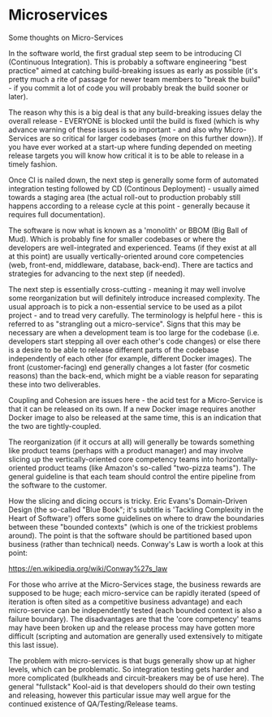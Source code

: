 # Microservices
Some thoughts on Micro-Services

In the software world, the first gradual step seem to be introducing CI (Continuous Integration). This is probably a software engineering "best practice" aimed at catching build-breaking issues as early as possible (it's pretty much a rite of passage for newer team members to "break the build" - if you commit a lot of code you will probably break the build sooner or later). 

The reason why this is a big deal is that any build-breaking issues delay the overall release - EVERYONE is blocked until the build is fixed (which is why advance warning of these issues is so important - and also why Micro-Services are so critical for larger codebases {more on this further down}). If you have ever worked at a start-up where funding depended on meeting release targets you will know how critical it is to be able to release in a timely fashion.

Once CI is nailed down, the next step is generally some form of automated integration testing followed by CD (Continous Deployment) - usually aimed towards a staging area (the actual roll-out to production probably still happens according to a release cycle at this point - generally because it requires full documentation).

The software is now what is known as a 'monolith' or BBOM (Big Ball of Mud). Which is probably fine for smaller codebases or where the developers are well-integrated and experienced. Teams (if they exist at all at this point) are usually vertically-oriented around core competencies (web, front-end, middleware, database, back-end). There are tactics and strategies for advancing to the next step (if needed).

The next step is essentially cross-cutting - meaning it may well involve some reorganization but will definitely introduce increased complexity. The usual approach is to pick a non-essential service to be used as a pilot project - and to tread very carefully. The terminology is helpful here - this is referred to as "strangling out a micro-service". Signs that this may be necessary are when a development team is too large for the codebase (i.e. developers start stepping all over each other's code changes) or else there is a desire to be able to release different parts of the codebase independently of each other (for example, different Docker images). The front (customer-facing) end generally changes a lot faster (for cosmetic reasons) than the back-end, which might be a viable reason for separating these into two deliverables.

Coupling and Cohesion are issues here - the acid test for a Micro-Service is that it can be released on its own. If a new Docker image requires another Docker image to also be released at the same time, this is an indication that the two are tightly-coupled.

The reorganization (if it occurs at all) will generally be towards something like product teams (perhaps with a product manager) and may involve slicing up the vertically-oriented core competency teams into horizontally-oriented product teams (like Amazon's so-called "two-pizza teams"). The general guideline is that each team should control the entire pipeline from the software to the customer.

How the slicing and dicing occurs is tricky. Eric Evans's Domain-Driven Design (the so-called "Blue Book"; it's subtitle is 'Tackling Complexity in the Heart of Software') offers some guidelines on where to draw the boundaries between these "bounded contexts" (which is one of the trickiest problems around). The point is that the software should be partitioned based upon business (rather than technical) needs. Conway's Law is worth a look at this point:

  https://en.wikipedia.org/wiki/Conway%27s_law

For those who arrive at the Micro-Services stage, the business rewards are supposed to be huge; each micro-service can be rapidly iterated (speed of iteration is often sited as a competitive business advantage) and each micro-service can be independently tested (each bounded context is also a failure boundary). The disadvantages are that the 'core competency' teams may have been broken up and the release process may have gotten more difficult (scripting and automation are generally used extensively to mitigate this last issue).

The problem with micro-services is that bugs generally show up at higher levels, which can be problematic. So integration testing gets harder and more complicated (bulkheads and circuit-breakers may be of use here). The general "fullstack" Kool-aid is that developers should do their own testing and releasing, however this particular issue may well argue for the continued existence of QA/Testing/Release teams.
